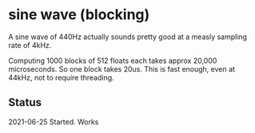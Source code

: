 # sine wave (blocking)

A sine wave of 440Hz actually sounds pretty good at a measly sampling rate of 4kHz.

Computing 1000 blocks of 512 floats each takes approx 20,000 microseconds. 
So one block takes 20us. This is fast enough, even at 44kHz, not to require
threading.


## Status

2021-06-25 Started. Works
